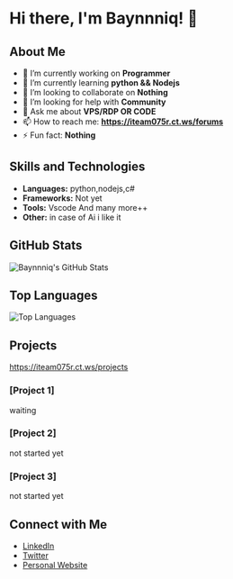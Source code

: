 # Hi there, I'm Baynnniq! 👋

## About Me

- 🔭 I’m currently working on **Programmer**
- 🌱 I’m currently learning **python && Nodejs**
- 👯 I’m looking to collaborate on **Nothing**
- 🤔 I’m looking for help with **Community**
- 💬 Ask me about **VPS/RDP OR CODE**
- 📫 How to reach me: **https://iteam075r.ct.ws/forums**
- ⚡ Fun fact: **Nothing**

## Skills and Technologies

- **Languages:** python,nodejs,c#
- **Frameworks:** Not yet 
- **Tools:** Vscode And many more++
- **Other:** in case of Ai i like it

## GitHub Stats

![Baynnniq's GitHub Stats](https://github-readme-stats.vercel.app/api?username=Baynnniq&show_icons=true&theme=radical)

## Top Languages

![Top Languages](https://github-readme-stats.vercel.app/api/top-langs/?username=Baynnniq&layout=compact&theme=radical)

## Projects
https://iteam075r.ct.ws/projects

### [Project 1]
waiting

### [Project 2]
not started yet

### [Project 3]
not started yet 

## Connect with Me

- [LinkedIn](https://www.linkedin.com/in/your-profile)
- [Twitter](https://twitter.com/your-profile)
- [Personal Website](https://yourwebsite.com)
